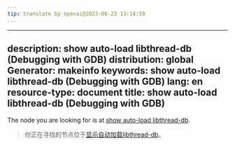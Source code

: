 ```yaml
---
tip: translate by openai@2023-06-23 13:14:59
...
```

---
description: show auto-load libthread-db (Debugging with GDB)
distribution: global
Generator: makeinfo
keywords: show auto-load libthread-db (Debugging with GDB)
lang: en
resource-type: document
title: show auto-load libthread-db (Debugging with GDB)
---

The node you are looking for is at [show auto-load libthread-db](libthread_005fdb_002eso_002e1-file.html#show-auto_002dload-libthread_002ddb).

> 你正在寻找的节点位于[显示自动加载libthread-db](libthread_005fdb_002eso_002e1-file.html#show-auto_002dload-libthread_002ddb)。
